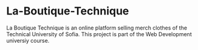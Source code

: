 # La-Boutique-Technique
La Boutique Technique is an online platform selling merch clothes of the Technical University of Sofia. 
This project is part of the Web Development universiy course.
